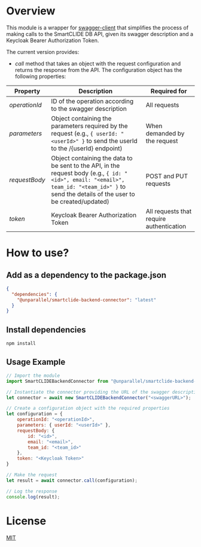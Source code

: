 # Overview

This module is a wrapper for [swagger-client](https://www.npmjs.com/package/swagger-client) that simplifies the process
of making calls to the SmartCLIDE DB API, given its swagger description and a Keycloak Bearer Authorization Token.

The current version provides:

- _call_ method that takes an object with the request configuration and returns the response from the API. The
configuration object has the following properties:

| Property | Description | Required for |
|--------------|-------------------------|-------------|
| _operationId_ | ID of the operation according to the swagger description | All requests |
| _parameters_ | Object containing the parameters required by the request (e.g., ```{ userId: "<userId>" }``` to send the userId to the /{userId} endpoint) | When demanded by the request |
| _requestBody_ | Object containing the data to be sent to the API, in the request body (e.g., ```{ id: "<id>", email: "<email>", team_id: "<team_id>" }``` to send the details of the user to be created/updated) | POST and PUT requests |
| _token_ | Keycloak Bearer Authorization Token | All requests that require authentication |

# How to use?

## Add as a dependency to the package.json

```json
{
  "dependencies": {
    "@unparallel/smartclide-backend-connector": "latest"
  }
}
```

## Install dependencies

```shell
npm install
```

## Usage Example

```javascript
// Import the module
import SmartCLIDEBackendConnector from "@unparallel/smartclide-backend-connector";

// Instantiate the connector providing the URL of the swagger description of the API
let connector = await new SmartCLIDEBackendConnector("<swaggerURL>");

// Create a configuration object with the required properties
let configuration = {
    operationId: "<operationId>",
    parameters: { userId: "<userId>" },
    requestBody: {
        id: "<id>",
        email: "<email>",
        team_id: "<team_id>"
    },
    token: "<Keycloak Token>"
}

// Make the request
let result = await connector.call(configuration);

// Log the response
console.log(result);
```

# License
[MIT](https://choosealicense.com/licenses/mit/)
